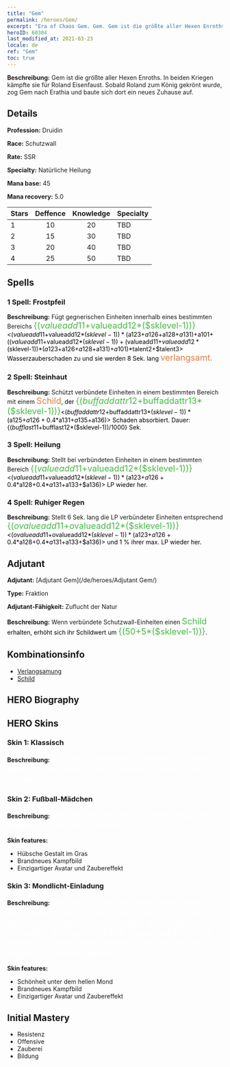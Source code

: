 ```yaml
---
title: "Gem"
permalink: /heroes/Gem/
excerpt: "Era of Chaos Gem. Gem. Gem ist die größte aller Hexen Enroths. In beiden Kriegen kämpfte sie für Roland Eisenfaust. Sobald Roland zum König gekrönt wurde, zog Gem nach Erathia und baute sich dort ein neues Zuhause auf."
heroID: 60304
last_modified_at: 2021-03-23
locale: de
ref: "Gem"
toc: true
---
```

 **Beschreibung:** Gem ist die größte aller Hexen Enroths. In beiden Kriegen kämpfte sie für Roland Eisenfaust. Sobald Roland zum König gekrönt wurde, zog Gem nach Erathia und baute sich dort ein neues Zuhause auf.
## Details
 **Profession:** Druidin

 **Race:** Schutzwall

 **Rate:** SSR

 **Specialty:** Natürliche Heilung

 **Mana base:** 45

 **Mana recovery:** 5.0


  | Stars   |    Deffence    |    Knowledge   |      Specialty     |
  |---------|:---------------:|:---------------:|--------------------|
  |    1    | 10 | 20 | TBD |
  |    2    | 15 | 30 | TBD |
  |    3    | 20 | 40 | TBD |
  |    4    | 25 | 50 | TBD |

## Spells
### 1 Spell: Frostpfeil
 **Beschreibung:** Fügt gegnerischen Einheiten innerhalb eines bestimmten Bereichs <span style="color: #48b946;font-size:20px">{($valueadd11+$valueadd12*($sklevel-1))}</span><span style="color: black"><($valueadd11+$valueadd12*($sklevel-1))*($a123+$a126+$a128+$a131)+$a101+(($valueadd11+$valueadd12*($sklevel-1))+($valueadd11+$valueadd12*($sklevel-1))*($a123+$a126+$a128+$a131)+$a101)*$talent2+$talent3> Wasserzauberschaden zu und sie werden 8 Sek. lang <span style="color: #e07c44;font-size:20px">verlangsamt.</span><span style="color: black">

### 2 Spell: Steinhaut
 **Beschreibung:** Schützt verbündete Einheiten in einem bestimmten Bereich mit einem <span style="color: #e07c44;font-size:20px">Schild</span><span style="color: black">, der <span style="color: #48b946;font-size:20px">{($buffaddattr12+$buffaddattr13*($sklevel-1))}</span><span style="color: black"><($buffaddattr12+$buffaddattr13*($sklevel-1))*($a125+$a126+0.4*$a131+$a135+$a136)> Schaden absorbiert. Dauer: {($bufflast11+$bufflast12*($sklevel-1))/1000} Sek.

### 3 Spell: Heilung
 **Beschreibung:** Stellt bei verbündeten Einheiten in einem bestimmten Bereich <span style="color: #48b946;font-size:20px">{($valueadd11+$valueadd12*($sklevel-1))}</span><span style="color: black"><($valueadd11+$valueadd12*($sklevel-1))*($a123+$a126+0.4*$a128+0.4*$a131+$a133+$a136)> LP wieder her.

### 4 Spell: Ruhiger Regen
 **Beschreibung:** Stellt 6 Sek. lang die LP verbündeter Einheiten entsprechend <span style="color: #48b946;font-size:20px">{($ovalueadd11+$ovalueadd12*($sklevel-1))}</span><span style="color: black"><($ovalueadd11+$ovalueadd12*($sklevel-1))*($a123+$a126+0.4*$a128+0.4*$a131+$a133+$a136)> und 1 % ihrer max. LP wieder her.


## Adjutant

 **Adjutant:**  [Adjutant Gem](/de/heroes/Adjutant Gem/) 

 **Type:**  Fraktion 

 **Adjutant-Fähigkeit:**  Zuflucht der Natur 

 **Beschreibung:** Wenn verbündete Schutzwall-Einheiten einen <span style="color: #48b946;font-size:20px">Schild</span><span style="color: black"> erhalten, erhöht sich ihr Schildwert um <span style="color: #48b946;font-size:20px">{(50+5*($sklevel-1))}</span><span style="color: black">.

## Kombinationsinfo

* [Verlangsamung](/de/combination/Verlangsamung/) 
* [Schild](/de/combination/Schild/) 

## HERO Biography

## HERO Skins
### Skin 1: **Klassisch**

 **Beschreibung:** <span style="color: #ffffff;font-size:20px">Ich kann körperliche Schmerzen heilen, aber ich kann keine zerbrochenen Seelen wieder richten.</span>


### Skin 2: **Fußball-Mädchen**

 **Beschreibung:** <span style="color: #ffffff;font-size:20px">Wir sind die Besten! Die Welt gehört den Siegern, nicht den Verlierern!</span>

 **Skin features:** 

   - Hübsche Gestalt im Gras
   - Brandneues Kampfbild
   - Einzigartiger Avatar und Zaubereffekt

### Skin 3: **Mondlicht-Einladung**

 **Beschreibung:** <span style="color: #ffffff;font-size:20px">Das kleine Gebäude kann einen König angemessen beschützen. Die zahlreichen Lichter und der strahlende Mond erhellen die Rückkehr der Schwalbe. Jemand lehnt sich gegen den Zaun und genießt die Brise. Wem gelten diese leuchtenden Augen und dieses Lächeln?</span>

 **Skin features:** 

   - Schönheit unter dem hellen Mond
   - Brandneues Kampfbild
   - Einzigartiger Avatar und Zaubereffekt


## Initial Mastery
   - Resistenz
   - Offensive
   - Zauberei
   - Bildung
